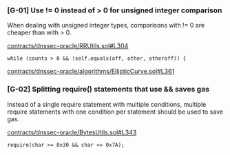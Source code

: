 ### [G-01] Use != 0 instead of > 0 for unsigned integer comparison

When dealing with unsigned integer types, comparisons with != 0 are cheaper than with > 0.  

[contracts/dnssec-oracle/RRUtils.sol#L304](https://github.com/code-423n4/2023-04-ens/blob/master/contracts/dnssec-oracle/RRUtils.sol#L304)  
```
while (counts > 0 && !self.equals(off, other, otheroff)) {
```
[contracts/dnssec-oracle/algorithms/EllipticCurve.sol#L361](https://github.com/code-423n4/2023-04-ens/blob/master/contracts/dnssec-oracle/algorithms/EllipticCurve.sol#L361)  

### [G-02] Splitting require() statements that use && saves gas

Instead of a single require statement with multiple conditions, multiple require statements with one condition per statement should be used to save gas.  

[contracts/dnssec-oracle/BytesUtils.sol#L343](https://github.com/code-423n4/2023-04-ens/blob/master/contracts/dnssec-oracle/BytesUtils.sol#L343)  
```
require(char >= 0x30 && char <= 0x7A);
```
